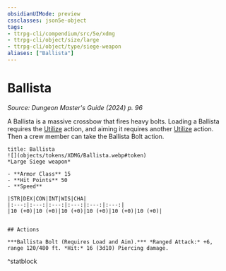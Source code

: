 ```yaml
---
obsidianUIMode: preview
cssclasses: json5e-object
tags:
- ttrpg-cli/compendium/src/5e/xdmg
- ttrpg-cli/object/size/large
- ttrpg-cli/object/type/siege-weapon
aliases: ["Ballista"]
---
```

# Ballista
*Source: Dungeon Master's Guide (2024) p. 96*  

A Ballista is a massive crossbow that fires heavy bolts. Loading a Ballista requires the [Utilize](actions.md#Utilize) action, and aiming it requires another [Utilize](actions.md#Utilize) action. Then a crew member can take the Ballista Bolt action.

```ad-statblock
title: Ballista
![](objects/tokens/XDMG/Ballista.webp#token)
*Large Siege weapon*

- **Armor Class** 15
- **Hit Points** 50
- **Speed** 

|STR|DEX|CON|INT|WIS|CHA|
|:---:|:---:|:---:|:---:|:---:|:---:|
|10 (+0)|10 (+0)|10 (+0)|10 (+0)|10 (+0)|10 (+0)|


## Actions

***Ballista Bolt (Requires Load and Aim).*** *Ranged Attack:* +6, range 120/480 ft. *Hit:* 16 (3d10) Piercing damage.
```
^statblock